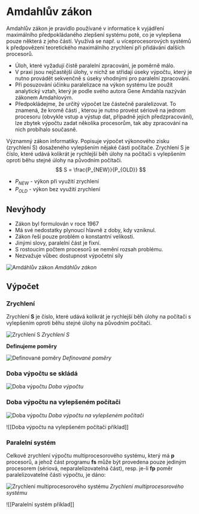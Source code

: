 # Amdahlův zákon
Amdahlův zákon je pravidlo používané v informatice k vyjádření maximálního předpokládaného zlepšení systému poté, co je vylepšena pouze některá z jeho částí. Využívá se např. u víceprocesorových systémů k předpovězení teoretického maximálního zrychlení při přidávání dalších procesorů.

- Úloh, které vyžadují čistě paralelní zpracování, je poměrně málo.
- V praxi jsou nejčastější úlohy, v nichž se střídají úseky výpočtu, který je nutno provádět sekvenčně s úseky vhodnými pro paralelní zpracování.
- Při posuzování účinku paralelizace na výkon systému lze použít analytický vztah, který je podle svého autora Gene Amdahla nazýván zákonem Amdahlovým.
- Předpokládejme, že určitý výpočet lze částečně paralelizovat. To znamená, že kromě části , kterou je nutno provést sériově na jednom procesoru (obvykle vstup a výstup dat, případně jejich předzpracování), lze zbytek výpočtu zadat několika procesorům, tak aby zpracování na nich probíhalo současně.

Významný zákon informatiky. Popisuje výpočet výkonového zisku (zrychlení S) dosaženého vylepšením nějaké části počítače. 
Zrychlení S je číslo, které udává kolikrát je rychlejší běh úlohy na počítači s vylepšením oproti běhu stejné úlohy na původním počítači.
$$
S = \frac{P_{NEW}}{P_{OLD}}
$$
- $P_{NEW}$ - výkon při využití zrychlení 
- $P_{OLD}$ - výkon bez využití zrychlení


## Nevýhody

- Zákon byl formulován v roce 1967
- Má své nedostatky plynoucí hlavně z doby, kdy vzniknul.
- Zákon řeší pouze problém o konstantní velikosti.
- Jinými slovy, paralelní část je fixní.
- S rostoucím počtem procesorů se nemění rozsah problému.
- Nezvažuje vůbec dostupnost výpočetní síly

![Amdáhlův zákon](TUL-SZZ/assets/počítače/26_amdahl.png)
*Amdáhlův zákon*

## Výpočet

### Zrychlení
Zrychlení **S** je číslo, které udává kolikrát je rychlejší běh úlohy na počítači s vylepšením oproti běhu stejné úlohy na původním počítači.

![Zrychlení S](26_zrychleni.png)
*Zrychlení S*

**Definujeme poměry**

![Definované poměry](26_pomery.png)
*Definované poměry*

### Doba výpočtu se skládá

![Doba výpočtu](26_doba.png)
*Doba výpočtu*

### Doba výpočtu na vylepšeném počítači

![Doba výpočtu](26_doba_vylepsena.png)
*Doba výpočtu na vylepšeném počítači*

![[Doba výpočtu na vylepšeném počítači příklad]]

### Paralelní systém

Celkové zrychlení výpočtu multiprocesorového systému, který má **p** procesorů, a jehož část programu **fs** může být provedena pouze jediným procesorem (sériová, neparalelizovatelná část), resp. je-li **fp** poměr paralelizovatelné části výpočtu, je dáno:

![Zrychlení multiprocesorového systému](26_amdahl_par.png)
*Zrychlení multiprocesorového systému*

![[Paralelní systém příklad]]